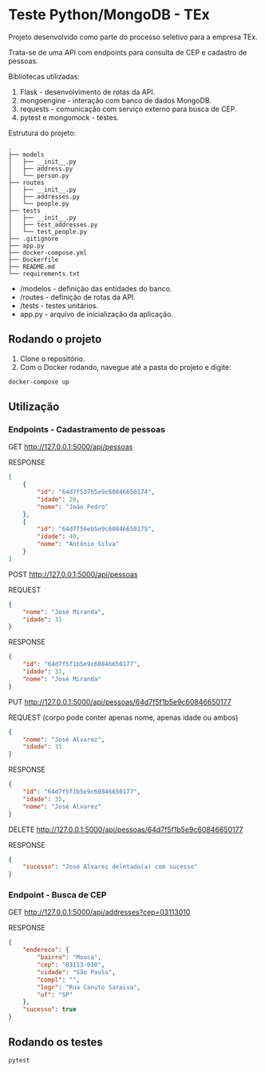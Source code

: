 # Teste Python/MongoDB - TEx

Projeto desenvolvido como parte do processo seletivo para a empresa TEx.

Trata-se de uma API com endpoints para consulta de CEP e cadastro de pessoas.

Bibliotecas utilizadas:
1. Flask - desenvolvimento de rotas da API.
2. mongoengine - interação com banco de dados MongoDB.
3. requests - comunicação com serviço externo para busca de CEP.
4. pytest e mongomock - testes.

Estrutura do projeto:
```
.
├── models
│   ├── __init__.py
│   ├── address.py
│   └── person.py
├── routes
│   ├── __init__.py
│   ├── addresses.py
│   └── people.py
├── tests
│   ├── __init__.py
│   ├── test_addresses.py
│   └── test_people.py
├── .gitignore
├── app.py
├── docker-compose.yml
├── Dockerfile
├── README.md
└── requirements.txt
```

* /modelos - definição das entidades do banco.
* /routes - definição de rotas da API.
* /tests - testes unitários.
* app.py - arquivo de inicialização da aplicação.

## Rodando o projeto 

1. Clone o repositório.
2. Com o Docker rodando, navegue até a pasta do projeto e digite:
```sh
docker-compose up
```

## Utilização
### Endpoints - Cadastramento de pessoas
GET http://127.0.0.1:5000/api/pessoas

RESPONSE
```json
[
    {
        "id": "64d7f537b5e9c60846650174",
        "idade": 26,
        "nome": "João Pedro"
    },
    {
        "id": "64d7f56eb5e9c60846650175",
        "idade": 40,
        "nome": "Antônio Silva"
    }
]
```

POST http://127.0.0.1:5000/api/pessoas

REQUEST
```json
{
    "nome": "José Miranda",
    "idade": 31
}
```
RESPONSE
```json
{
    "id": "64d7f5f1b5e9c60846650177",
    "idade": 31,
    "nome": "José Miranda"
}
```

PUT http://127.0.0.1:5000/api/pessoas/64d7f5f1b5e9c60846650177

REQUEST (corpo pode conter apenas nome, apenas idade ou ambos)
```json
{
    "nome": "José Alvarez",
    "idade": 35
}
```
RESPONSE
```json
{
    "id": "64d7f5f1b5e9c60846650177",
    "idade": 35,
    "nome": "José Alvarez"
}
```

DELETE http://127.0.0.1:5000/api/pessoas/64d7f5f1b5e9c60846650177

RESPONSE
```json
{
    "sucesso": "José Alvarez deletado(a) com sucesso"
}
```

### Endpoint - Busca de CEP
GET http://127.0.0.1:5000/api/addresses?cep=03113010

RESPONSE
```json
{
    "endereco": {
        "bairro": "Mooca",
        "cep": "03113-010",
        "cidade": "São Paulo",
        "compl": "",
        "logr": "Rua Canuto Saraiva",
        "uf": "SP"
    },
    "sucesso": true
}
```

## Rodando os testes 

```sh
pytest
```